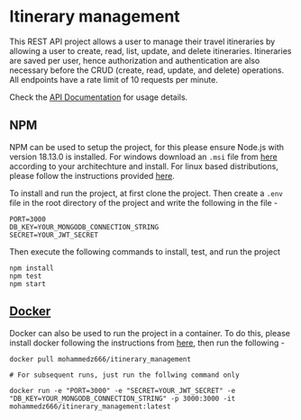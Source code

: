 # Itinerary management

This REST API project allows a user to manage their travel itineraries by allowing a user to create, read, list, update, and delete itineraries. Itineraries are saved per user, hence authorization and authentication are also necessary before the CRUD (create, read, update, and delete) operations. All endpoints have a rate limit of 10 requests per minute.  

Check the [API Documentation](https://documenter.getpostman.com/view/15336332/2s9YXk31Cv) for usage details.

## NPM
NPM can be used to setup the project, for this please ensure Node.js with version 18.13.0 is installed. For windows download an `.msi` file from [here](https://nodejs.org/dist/v18.13.0/) according to your architechture and install. For linux based distributions, please follow the instructions provided [here](https://github.com/nodesource/distributions#installation-instructions).


To install and run the project, at first clone the project. Then create a `.env` file in the root directory of the project and write the following in the file - 

```
PORT=3000
DB_KEY=YOUR_MONGODB_CONNECTION_STRING
SECRET=YOUR_JWT_SECRET
```
Then execute the following commands to install, test, and run the project

```
npm install
npm test
npm start
```

## [Docker](https://hub.docker.com/r/mohammedz666/itinerary_management) 
Docker can also be used to run the project in a container. To do this, please install docker following the instructions from [here](https://docs.docker.com/desktop/), then run the following -

```
docker pull mohammedz666/itinerary_management

# For subsequent runs, just run the follwing command only

docker run -e "PORT=3000" -e "SECRET=YOUR_JWT_SECRET" -e "DB_KEY=YOUR_MONGODB_CONNECTION_STRING" -p 3000:3000 -it mohammedz666/itinerary_management:latest
```

